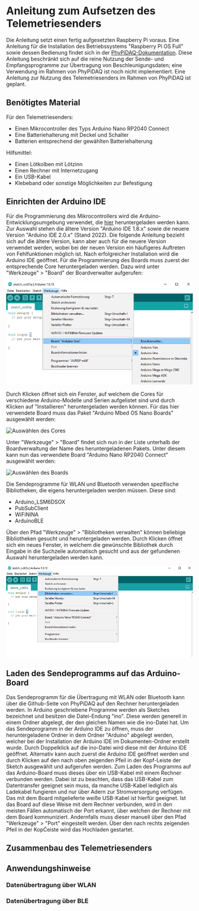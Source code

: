 # Anleitung zum Aufsetzen des Telemetriesenders

Die Anleitung setzt einen fertig aufgesetzten Raspberry Pi voraus. Eine Anleitung für die Installation 
des Betriebssystems "Raspberry Pi OS Full" sowie dessen Bedienung findet sich in der 
[PhyPiDAQ-Dokumentation](https://github.com/GuenterQuast/PhyPiDAQ/blob/master/Dokumentation.md#31-wie-setze-ich-den-raspberry-pi-auf-).
Diese Anleitung beschränkt sich auf die reine Nutzung der Sende- und Empfangsprogramme zur Übertragung von Beschleunigungsdaten; 
eine Verwendung im Rahmen von PhyPiDAQ ist noch nicht implementiert. Eine Anleitung zur Nutzung des Telemetriesenders im Rahmen von PhyPiDAQ ist geplant.

## Benötigtes Material

Für den Telemetriesenders:
* Einen Mikrocontroller des Typs Arduino Nano RP2040 Connect
* Eine Batteriehalterung mit Deckel und Schalter
* Batterien entsprechend der gewählten Batteriehalterung

Hilfsmittel:
* Einen Lötkolben mit Lötzinn
* Einen Rechner mit Internetzugang
* Ein USB-Kabel
* Klebeband oder sonstige Möglichkeiten zur Befestigung

## Einrichten der Arduino IDE

Für die Programmierung des Mikrocontrollers wird die Arduino-Entwicklungsumgebung
verwendet, die [hier](https://www.arduino.cc/en/software) heruntergeladen werden kann. 
Zur Auswahl stehen die ältere Version "Arduino IDE 1.8.x" sowie die neuere
Version "Arduino IDE 2.0.x" (Stand 2022). Die folgende Anleitung bezieht sich auf die
ältere Version, kann aber auch für die neuere Version verwendet werden, wobei bei der
neuen Version ein häufigeres Auftreten von Fehlfunktionen möglich ist. Nach erfolgreicher
Installation wird die Arduino IDE geöffnet. Für die Programmierung des Boards muss zuerst der 
entsprechende Core heruntergeladen werden. Dazu wird unter "Werkzeuge" > "Board" der Boardverwalter aufgerufen:

![Aufrufen des Boardverwalters](https://github.com/PhilippEckerle/PhyPiDAQ-Telemetriesender/blob/main/Bilder/Boardverwalter.png)

Durch Klicken öffnet sich ein Fenster, auf welchem die Cores für verschiedene Arduino-Modelle und 
Serien aufgelistet sind und durch Klicken auf "Installieren" heruntergeladen werden können. 
Für das hier verwendete Board muss das Paket "Arduino Mbed OS Nano Boards" ausgewählt werden:

![Auswählen des Cores](https://github.com/PhilippEckerle/PhyPiDAQ-Telemetriesender/blob/main/Bilder/Core%20ausw%C3%A4hlen.png)

Unter "Werkzeuge" > "Board" findet sich nun in der Liste unterhalb der Boardverwaltung
der Name des heruntergeladenen Pakets. Unter diesem kann nun das verwendete Board
"Arduino Nano RP2040 Connect" ausgewählt werden:

![Auswählen des Boards](https://github.com/PhilippEckerle/PhyPiDAQ-Telemetriesender/blob/main/Bilder/Board%20ausw%C3%A4hlen.png)

Die Sendeprogramme für WLAN und Bluetooth verwenden spezifische Bibliotheken, die
eigens heruntergeladen werden müssen. Diese sind:

* Arduino_LSM6DSOX
* PubSubClient
* WiFiNINA
* ArduinoBLE

Über den Pfad "Werkzeuge" > "Bibliotheken verwalten" können beliebige Bibliotheken
gesucht und heruntergeladen werden. Durch Klicken öffnet sich ein neues
Fenster, in welchem die gewünschte Bibliothek durch Eingabe in die Suchzeile automatisch
gesucht und aus der gefundenen Auswahl heruntergeladen werden kann.

![Verwalten der Bibliotheken](https://github.com/PhilippEckerle/PhyPiDAQ-Telemetriesender/blob/main/Bilder/Bibliotheken%20verwalten.png)

## Laden des Sendeprogramms auf das Arduino-Board

Das Sendeprogramm für die Übertragung mit WLAN oder Bluetooth kann über die Github-Seite von PhyPiDAQ auf den Rechner heruntergeladen werden. In Arduino geschriebene
Programme werden als Sketches bezeichnet und besitzen die Datei-Endung "ino". Diese
werden generell in einem Ordner abgelegt, der den gleichen Namen wie die ino-Datei
hat. Um das Sendeprogramm in der Arduino IDE zu öffnen, muss der heruntergeladene
Ordner in dem Ordner "Arduino" abgelegt werden, welcher bei der Installation der Arduino
IDE im Dokumenten-Ordner erstellt wurde. Durch Doppelklick auf die ino-Datei wird
diese mit der Arduino IDE geöffnet. Alternativ kann auch zuerst die Arduino IDE geöffnet
werden und durch Klicken auf den nach oben zeigenden Pfeil in der Kopf-Leiste der Sketch
ausgewählt und aufgerufen werden. Zum Laden des Programms auf das Arduino-Board
muss dieses über ein USB-Kabel mit einem Rechner verbunden werden. Dabei ist zu
beachten, dass das USB-Kabel zum Datentransfer geeignet sein muss, da manche USB-Kabel lediglich als Ladekabel fungieren und nur über Adern zur Stromversorgung verfügen.
Das mit dem Board mitgelieferte weiße USB-Kabel ist hierfür geeignet. Ist das Board auf
diese Weise mit dem Rechner verbunden, wird in den meisten Fällen automatisch der Port
erkannt, über welchen der Rechner mit dem Board kommuniziert. Andernfalls muss dieser
manuell über den Pfad "Werkzeuge" > "Port" eingestellt werden. Über den nach rechts
zeigenden Pfeil in der KopĆeiste wird das Hochladen gestartet.
## Zusammenbau des Telemetriesenders
## Anwendungshinweise
### Datenübertragung über WLAN
### Datenübertragung über BLE
